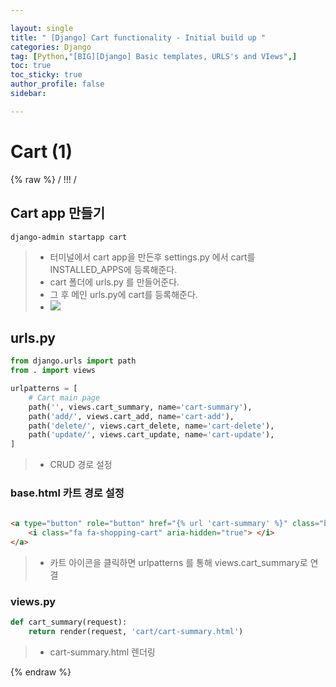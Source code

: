 ```yaml
---

layout: single
title: " [Django] Cart functionality - Initial build up "
categories: Django
tag: [Python,"[BIG][Django] Basic templates, URLS's and VIews",]
toc: true
toc_sticky: true
author_profile: false
sidebar:

---
```

# Cart (1)
{% raw %}
/ !!! /

## Cart app 만들기

```Terminal
django-admin startapp cart
```
>- 터미널에서 cart app을 만든후 settings.py 에서 cart를 INSTALLED_APPS에 등록해준다.
>- cart 폴더에 urls.py 를 만들어준다.
>- 그 후 메인 urls.py에 cart를 등록해준다.
>- ![](https://i.imgur.com/On1p8uH.png)

## urls.py 

```python
from django.urls import path
from . import views

urlpatterns = [
    # Cart main page
    path('', views.cart_summary, name='cart-summary'),
    path('add/', views.cart_add, name='cart-add'),
    path('delete/', views.cart_delete, name='cart-delete'),
    path('update/', views.cart_update, name='cart-update'),
]
```
>- CRUD 경로 설정

### base.html 카트 경로 설정
```html
  
<a type="button" role="button" href="{% url 'cart-summary' %}" class="btn btn-outline-secondary">
	<i class="fa fa-shopping-cart" aria-hidden="true"> </i>
</a>
```
>- 카트 아이콘을 클릭하면 urlpatterns 를 통해 views.cart_summary로 연결


### views.py
```python
def cart_summary(request):
    return render(request, 'cart/cart-summary.html')
```
>- cart-summary.html 렌더링


{% endraw %}

